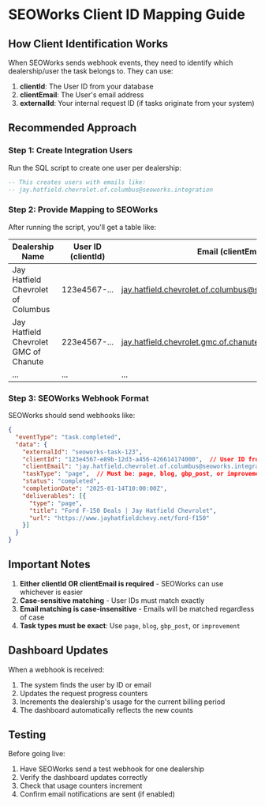 # SEOWorks Client ID Mapping Guide

## How Client Identification Works

When SEOWorks sends webhook events, they need to identify which dealership/user the task belongs to. They can use:

1. **clientId**: The User ID from your database
2. **clientEmail**: The User's email address
3. **externalId**: Your internal request ID (if tasks originate from your system)

## Recommended Approach

### Step 1: Create Integration Users
Run the SQL script to create one user per dealership:
```sql
-- This creates users with emails like:
-- jay.hatfield.chevrolet.of.columbus@seoworks.integration
```

### Step 2: Provide Mapping to SEOWorks
After running the script, you'll get a table like:

| Dealership Name | User ID (clientId) | Email (clientEmail) |
|-----------------|-------------------|---------------------|
| Jay Hatfield Chevrolet of Columbus | 123e4567-... | jay.hatfield.chevrolet.of.columbus@seoworks.integration |
| Jay Hatfield Chevrolet GMC of Chanute | 223e4567-... | jay.hatfield.chevrolet.gmc.of.chanute@seoworks.integration |
| ... | ... | ... |

### Step 3: SEOWorks Webhook Format
SEOWorks should send webhooks like:

```json
{
  "eventType": "task.completed",
  "data": {
    "externalId": "seoworks-task-123",
    "clientId": "123e4567-e89b-12d3-a456-426614174000",  // User ID from mapping
    "clientEmail": "jay.hatfield.chevrolet.of.columbus@seoworks.integration",  // Or use email
    "taskType": "page",  // Must be: page, blog, gbp_post, or improvement
    "status": "completed",
    "completionDate": "2025-01-14T10:00:00Z",
    "deliverables": [{
      "type": "page",
      "title": "Ford F-150 Deals | Jay Hatfield Chevrolet",
      "url": "https://www.jayhatfieldchevy.net/ford-f150"
    }]
  }
}
```

## Important Notes

1. **Either clientId OR clientEmail is required** - SEOWorks can use whichever is easier
2. **Case-sensitive matching** - User IDs must match exactly
3. **Email matching is case-insensitive** - Emails will be matched regardless of case
4. **Task types must be exact**: Use `page`, `blog`, `gbp_post`, or `improvement`

## Dashboard Updates

When a webhook is received:
1. The system finds the user by ID or email
2. Updates the request progress counters
3. Increments the dealership's usage for the current billing period
4. The dashboard automatically reflects the new counts

## Testing

Before going live:
1. Have SEOWorks send a test webhook for one dealership
2. Verify the dashboard updates correctly
3. Check that usage counters increment
4. Confirm email notifications are sent (if enabled)